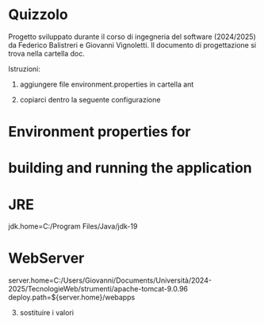 # Quizzolo
Progetto sviluppato durante il corso di ingegneria del software (2024/2025) da Federico Balistreri e Giovanni Vignoletti.
Il documento di progettazione si trova nella cartella doc.









Istruzioni:
1) aggiungere file environment.properties in cartella ant

2) copiarci dentro la seguente configurazione


# Environment properties for 
# building and running the application

# JRE
jdk.home=C:/Program Files/Java/jdk-19

# WebServer
server.home=C:/Users/Giovanni/Documents/Università/2024-2025/TecnologieWeb/strumenti/apache-tomcat-9.0.96
deploy.path=${server.home}/webapps


3) sostituire i valori

